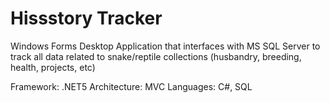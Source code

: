 # Hissstory Tracker
Windows Forms Desktop Application that interfaces with MS SQL Server to track all data related to snake/reptile collections (husbandry, breeding, health, projects, etc) 

Framework: .NET5
Architecture: MVC 
Languages: C#, SQL
